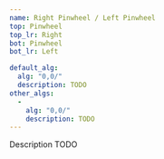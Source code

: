 ```yaml
---
name: Right Pinwheel / Left Pinwheel
top: Pinwheel
top_lr: Right
bot: Pinwheel
bot_lr: Left

default_alg:
  alg: "0,0/"
  description: TODO
other_algs:
  -
    alg: "0,0/"
    description: TODO
---
```


Description TODO

